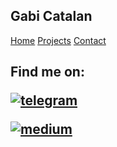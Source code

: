 ## Gabi Catalan

[Home](index.md)
[Projects](projects.md)
[Contact](contact.md)

##
<h2>Find me on:

[![telegram](https://img.shields.io/badge/telegram?label=telegram&labelColor=%23828780&color=%23315732)](t.me/gabi_studio)

[![medium](https://img.shields.io/badge/Medium-12100E?style=for-the-badge&logo=medium&logoColor=white)](https://medium.com/@gabi-studio)


